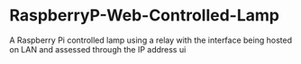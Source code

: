 # RaspberryP-Web-Controlled-Lamp
A Raspberry Pi controlled lamp using a relay with the interface being hosted on LAN and assessed through the IP address ui
